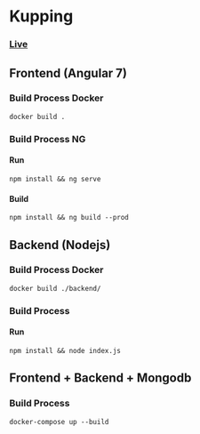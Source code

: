 # Kupping

### [Live](https://maiconspas-dev.ngrok.io)

## Frontend (Angular 7)
### Build Process Docker
```docker build .```
### Build Process NG
#### Run 
```npm install && ng serve```
#### Build 
```npm install && ng build --prod```

## Backend (Nodejs)
### Build Process Docker
```docker build ./backend/```
### Build Process
#### Run 
```npm install && node index.js```

## Frontend + Backend + Mongodb
### Build Process
```docker-compose up --build```
